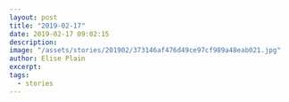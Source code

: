 ```yaml
---
layout: post
title: "2019-02-17"
date: 2019-02-17 09:02:15
description: 
image: "/assets/stories/201902/373146af476d49ce97cf989a48eab021.jpg"
author: Elise Plain
excerpt: 
tags: 
  - stories
---
```



<p></p>

